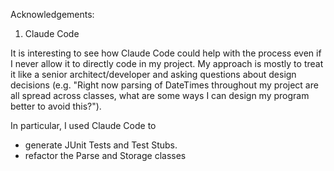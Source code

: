 Acknowledgements:
1. Claude Code

It is interesting to see how Claude Code could help with the process even if I never allow it to directly
code in my project. My approach is mostly to treat it like a senior architect/developer and asking questions about
design decisions (e.g. "Right now parsing of DateTimes throughout my project are all spread across classes, what are some
ways I can design my program better to avoid this?"). 

In particular, I used Claude Code to 

* generate JUnit Tests and Test Stubs.
* refactor the Parse and Storage classes

